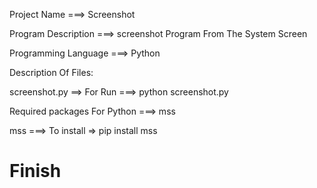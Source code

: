 Project Name ===> Screenshot

Program Description ===> screenshot Program From The System Screen

Programming Language ===> Python

Description Of Files:

screenshot.py ==> For Run ===> python screenshot.py

Required packages For Python ===> mss

mss ===> To install => pip install mss

# Finish
